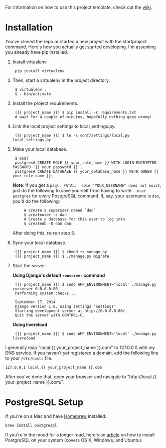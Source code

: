 For information on how to use this project template, check out the [wiki](https://github.com/lionheart/django-template/wiki/Django-1.8).

Installation
============

You've cloned the repo or started a new project with the startproject command. Here's how you actually get started developing. I'm assuming you already have pip installed.

1. Install virtualenv

        pip install virtualenv

2. Then, start a virtualenv in the project directory.

        $ virtualenv .
        $ . bin/activate

3. Install the project requirements.

        ({{ project_name }}) $ pip install -r requirements.txt
        # wait for a couple of minutes, hopefully nothing goes wrong!

4. Link the local project settings to local_settings.py.

        ({{ project_name }}) $ ln -s conf/settings/local.py local_settings.py

5. Make your local database.

        $ psql
        postgres# CREATE ROLE {{ your_role_name }} WITH LOGIN ENCRYPTED PASSWORD '{{ your_password }}';
        postgres# CREATE DATABASE {{ your_database_name }} WITH OWNER {{ your_role_name }};

    **Note**: If you get a `psql: FATAL:  role "YOUR_USERNAME" does not exist`, just do the following to save yourself from having to write `--user postgres` for every PostgreSQL command. If, say, your username is `dan`, you'd do the following:

            # Create a superuser named `dan`
            $ createuser -s dan
            # Create a database for this user to log into.
            $ createdb -O dan dan

    After doing this, re-run step 5.

6. Sync your local database.

        ({{ project_name }}) $ chmod +x manage.py
        ({{ project_name }}) $ ./manage.py migrate

7. Start the server.

    **Using Django's default `runserver` command**

        ({{ project_name }}) $ sudo APP_ENVIRONMENT='local' ./manage.py runserver 0.0.0.0:80
        Performing system checks...

        September 17, 2014
        Django version 1.8, using settings 'settings'
        Starting development server at http://0.0.0.0:80/
        Quit the server with CONTROL-C.

    **Using livereload**

        ({{ project_name }}) $ sudo APP_ENVIRONMENT='local' ./manage.py livereload

I generally map "local.{{ your_project_name }}.com" to 127.0.0.0 with my DNS service. If you haven't yet registered a domain, add the following line to your `/etc/hosts` file.

    127.0.0.1 local.{{ your_project_name }}.com

After you've done that, open your browser and navigate to "http://local.{{ your_project_name }}.com/".


PostgreSQL Setup
================

If you're on a Mac and have [Homebrew](https://github.com/homebrew/homebrew) installed:

    brew install postgresql

If you're in the mood for a longer read, here's an [article](https://www.codefellows.org/blog/three-battle-tested-ways-to-install-postgresql) on how to install PostgreSQL on your system (covers OS X, Windows, and Ubuntu).
